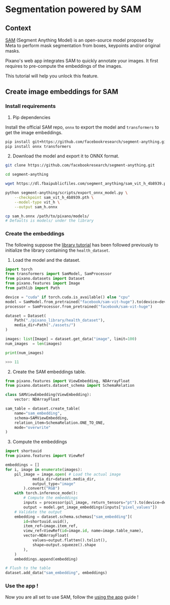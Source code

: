 # Segmentation powered by SAM

## Context

[SAM](https://github.com/facebookresearch/segment-anything) (Segment Anything Model) is an open-source model proposed by Meta to perform mask segmentation from boxes, keypoints and/or original masks.

Pixano's web app integrates SAM to quickly annotate your images. It first requires to pre-compute the embeddings of the images.

This tutorial will help you unlock this feature.

## Create image embeddings for SAM

### Install requirements

1. Pip dependencies

Install the official SAM repo, `onnx` to export the model and `transformers` to get the image embeddings.

```bash
pip install git+https://github.com/facebookresearch/segment-anything.git
pip install onnx transformers
```

2. Download the model and export it to ONNX format.

```bash
git clone https://github.com/facebookresearch/segment-anything.git

cd segment-anything

wget https://dl.fbaipublicfiles.com/segment_anything/sam_vit_h_4b8939.pth

python segment-anything/scripts/export_onnx_model.py \
    --checkpoint sam_vit_h_4b8939.pth \
    --model-type vit_h \
    --output sam_h.onnx

cp sam_h.onnx /path/to/pixano/models/
# Defaults is models/ under the library
```

### Create the embeddings

The following suppose the [library tutorial](./create_your_first_library.md) has been followed previously to initialize the library containing the `health_dataset`.

1. Load the model and the dataset.

```python
import torch
from transformers import SamModel, SamProcessor
from pixano.datasets import Dataset
from pixano.features import Image
from pathlib import Path

device = "cuda" if torch.cuda.is_available() else "cpu"
model = SamModel.from_pretrained("facebook/sam-vit-huge").to(device=device)
processor = SamProcessor.from_pretrained("facebook/sam-vit-huge")

dataset = Dataset(
    Path("./pixano_library/health_dataset"),
    media_dir=Path("./assets/")
)

images: list[Image] = dataset.get_data("image", limit=100)
num_images  = len(images)

print(num_images)

>>> 11
```

2. Create the SAM embeddings table.

```python
from pixano.features import ViewEmbedding, NDArrayFloat
from pixano.datasets.dataset_schema import SchemaRelation

class SAMViewEmbedding(ViewEmbedding):
    vector: NDArrayFloat

sam_table = dataset.create_table(
    name="sam_embedding",
    schema=SAMViewEmbedding,
    relation_item=SchemaRelation.ONE_TO_ONE,
    mode="overwrite"
)
```

3. Compute the embeddings

```python
import shortuuid
from pixano.features import ViewRef

embeddings = []
for i, image in enumerate(images):
    pil_image = image.open( # Load the actual image
            media_dir=dataset.media_dir,
            output_type="image"
        ).convert("RGB")
    with torch.inference_mode():
        # Compute the embeddings
        inputs = processor(pil_image, return_tensors="pt").to(device=device)
        output = model.get_image_embeddings(inputs["pixel_values"])
    # Validate the output
    embedding = dataset.schema.schemas["sam_embedding"](
        id=shortuuid.uuid(),
        item_ref=image.item_ref,
        view_ref=ViewRef(id=image.id, name=image.table_name),
        vector=NDArrayFloat(
            values=output.flatten().tolist(),
            shape=output.squeeze().shape
        ),
    )
    embeddings.append(embedding)

# Flush to the table
dataset.add_data("sam_embedding", embeddings)
```

### Use the app !

Now you are all set to use SAM, follow the [using the app](../getting_started/using_the_app.md) guide !
